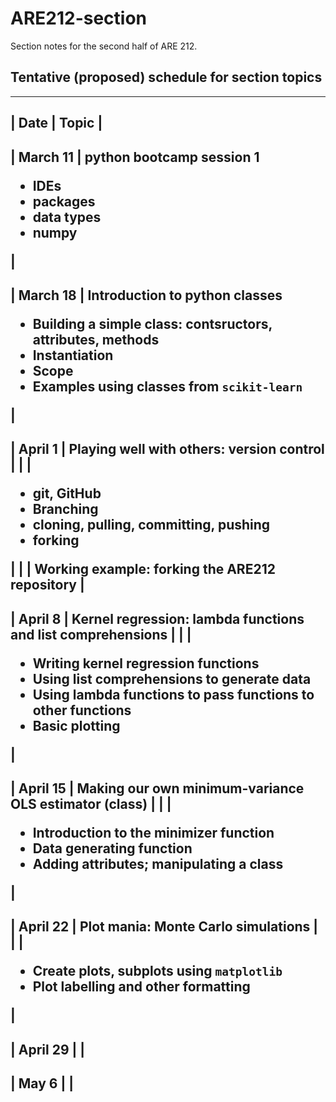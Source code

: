 # ARE212-section
Section notes for the second half of ARE 212.

## Tentative (proposed) schedule for section topics

----
| Date | Topic |
----
| March 11 | python bootcamp session 1 <ul><li>IDEs</li><li>packages</li><li>data types</li><li>numpy</li></ul> |
----
| March 18 | Introduction to python classes  <ul><li>Building a simple class: contsructors, attributes, methods</li><li>Instantiation</li><li>Scope</li><li>Examples using classes from ``scikit-learn``</li></ul> |
----
| April 1 | Playing well with others: version control |
|         | <ul><li>git, GitHub</li><li>Branching</li><li>cloning, pulling, committing, pushing</li><li>forking</li></ul> |
| 	| Working example: forking the ARE212 repository |
----
| April 8 | Kernel regression: lambda functions and list comprehensions |
|         | <ul><li>Writing kernel regression functions</li><li>Using list comprehensions to generate data</li><li>Using lambda functions to pass functions to other functions</li><li>Basic plotting</li></ul> |
---
| April 15 | Making our own minimum-variance OLS estimator (class) |
|          | <ul><li>Introduction to the minimizer function</li><li>Data generating function</li><li>Adding attributes; manipulating a class</li></ul> |
----
| April 22 | Plot mania: Monte Carlo simulations |
|          | <ul><li>Create plots, subplots using ``matplotlib``</li><li>Plot labelling and other formatting</li></ul>|
---
| April 29 | |
----
| May 6 |  |
----
